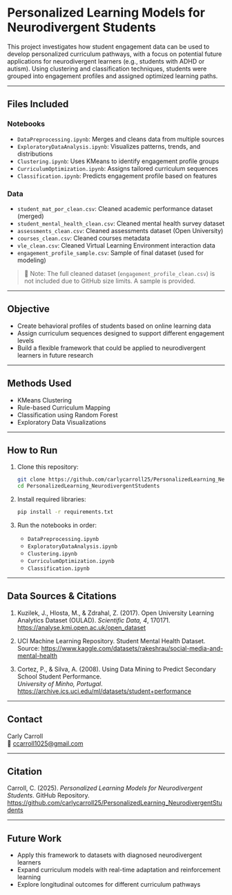 # Personalized Learning Models for Neurodivergent Students

This project investigates how student engagement data can be used to develop personalized curriculum pathways, with a focus on potential future applications for neurodivergent learners (e.g., students with ADHD or autism). Using clustering and classification techniques, students were grouped into engagement profiles and assigned optimized learning paths.

---

## Files Included

### Notebooks
- `DataPreprocessing.ipynb`: Merges and cleans data from multiple sources
- `ExploratoryDataAnalysis.ipynb`: Visualizes patterns, trends, and distributions
- `Clustering.ipynb`: Uses KMeans to identify engagement profile groups
- `CurriculumOptimization.ipynb`: Assigns tailored curriculum sequences
- `Classification.ipynb`: Predicts engagement profile based on features

### Data
- `student_mat_por_clean.csv`: Cleaned academic performance dataset (merged)
- `student_mental_health_clean.csv`: Cleaned mental health survey dataset
- `assessments_clean.csv`: Cleaned assessments dataset (Open University)
- `courses_clean.csv`: Cleaned courses metadata
- `vle_clean.csv`: Cleaned Virtual Learning Environment interaction data
- `engagement_profile_sample.csv`: Sample of final dataset (used for modeling)

> 🔎 Note: The full cleaned dataset (`engagement_profile_clean.csv`) is not included due to GitHub size limits. A sample is provided.

---

## Objective

- Create behavioral profiles of students based on online learning data
- Assign curriculum sequences designed to support different engagement levels
- Build a flexible framework that could be applied to neurodivergent learners in future research

---

## Methods Used
- KMeans Clustering 
- Rule-based Curriculum Mapping
- Classification using Random Forest
- Exploratory Data Visualizations

---

## How to Run

1. Clone this repository:
   ```bash
   git clone https://github.com/carlycarroll25/PersonalizedLearning_NeurodivergentStudents.git
   cd PersonalizedLearning_NeurodivergentStudents
   ```

2. Install required libraries:
   ```bash
   pip install -r requirements.txt
   ```

3. Run the notebooks in order:
   - `DataPreprocessing.ipynb`
   - `ExploratoryDataAnalysis.ipynb`
   - `Clustering.ipynb`
   - `CurriculumOptimization.ipynb`
   - `Classification.ipynb`

---

## Data Sources & Citations

1. Kuzilek, J., Hlosta, M., & Zdrahal, Z. (2017). Open University Learning Analytics Dataset (OULAD). *Scientific Data, 4*, 170171. https://analyse.kmi.open.ac.uk/open_dataset

2. UCI Machine Learning Repository. Student Mental Health Dataset.  
   Source: https://www.kaggle.com/datasets/rakeshrau/social-media-and-mental-health

3. Cortez, P., & Silva, A. (2008). Using Data Mining to Predict Secondary School Student Performance.  
   *University of Minho, Portugal*. https://archive.ics.uci.edu/ml/datasets/student+performance

---

## Contact

Carly Carroll  
📧 ccarroll1025@gmail.com

---

## Citation

Carroll, C. (2025). *Personalized Learning Models for Neurodivergent Students*. GitHub Repository. https://github.com/carlycarroll25/PersonalizedLearning_NeurodivergentStudents

---

## Future Work
- Apply this framework to datasets with diagnosed neurodivergent learners
- Expand curriculum models with real-time adaptation and reinforcement learning
- Explore longitudinal outcomes for different curriculum pathways
